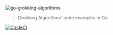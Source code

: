 ![go-grokking-algorithms][splash]

> Grokking Algorithms' code examples in Go

[![CircleCI](https://circleci.com/gh/nowk/go-grokking-algorithms.svg?style=svg)](https://circleci.com/gh/nowk/go-grokking-algorithms)


[splash]: https://s3.amazonaws.com/assets.github.com/splash-go-grokking-algorithms.svg 
